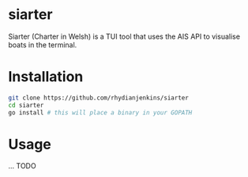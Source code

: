 # siarter
Siarter (Charter in Welsh) is a TUI tool that uses the AIS API to visualise boats in the terminal.

# Installation

```sh
git clone https://github.com/rhydianjenkins/siarter
cd siarter
go install # this will place a binary in your GOPATH
```

# Usage

... TODO
